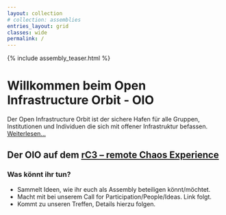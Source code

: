 ```yaml
---
layout: collection
# collection: assemblies
entries_layout: grid
classes: wide
permalink: /
---
```

{% include assembly_teaser.html %}


Willkommen beim Open Infrastructure Orbit - OIO
=========================================

Der Open Infrastructure Orbit ist der sichere Hafen für alle Gruppen, Institutionen und Individuen die sich mit offener Infrastruktur befassen. [Weiterlesen...](/about)

Der OIO auf dem [rC3 – remote Chaos Experience](https://events.ccc.de/2020/09/04/rc3-remote-chaos-experience/)
---------

### Was könnt ihr tun?

* Sammelt Ideen, wie ihr euch als Assembly beteiligen könnt/möchtet.
* Macht mit bei unserem Call for Participation/People/Ideas. Link folgt.
* Kommt zu unseren Treffen, Details hierzu folgen.


<!--Diese Communities sind Teil unseres Orbits:
--------
-->
